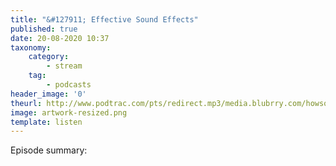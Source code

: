 ```yaml
---
title: "&#127911; Effective Sound Effects"
published: true
date: 20-08-2020 10:37
taxonomy:
    category:
        - stream
    tag:
        - podcasts
header_image: '0'
theurl: http://www.podtrac.com/pts/redirect.mp3/media.blubrry.com/howsound/p/transom.org/wp-content/uploads/2020/08/Effective-Sound-Effects.mp3
image: artwork-resized.png
template: listen
--- 
```

Episode summary: 
